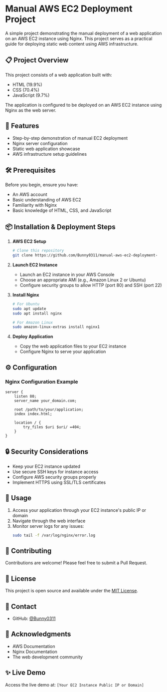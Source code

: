 # Manual AWS EC2 Deployment Project

A simple project demonstrating the manual deployment of a web application on an AWS EC2 instance using Nginx. This project serves as a practical guide for deploying static web content using AWS infrastructure.

## 📋 Project Overview

This project consists of a web application built with:
- HTML (19.9%)
- CSS (70.4%)
- JavaScript (9.7%)

The application is configured to be deployed on an AWS EC2 instance using Nginx as the web server.

## 🚀 Features

- Step-by-step demonstration of manual EC2 deployment
- Nginx server configuration
- Static web application showcase
- AWS infrastructure setup guidelines

## 🛠️ Prerequisites

Before you begin, ensure you have:
- An AWS account
- Basic understanding of AWS EC2
- Familiarity with Nginx
- Basic knowledge of HTML, CSS, and JavaScript

## 📦 Installation & Deployment Steps

1. **AWS EC2 Setup**
   ```bash
   # Clone this repository
   git clone https://github.com/Bunny0311/manual-aws-ec2-deployment-
   ```

2. **Launch EC2 Instance**
   - Launch an EC2 instance in your AWS Console
   - Choose an appropriate AMI (e.g., Amazon Linux 2 or Ubuntu)
   - Configure security groups to allow HTTP (port 80) and SSH (port 22)

3. **Install Nginx**
   ```bash
   # For Ubuntu
   sudo apt update
   sudo apt install nginx

   # For Amazon Linux
   sudo amazon-linux-extras install nginx1
   ```

4. **Deploy Application**
   - Copy the web application files to your EC2 instance
   - Configure Nginx to serve your application

## ⚙️ Configuration

### Nginx Configuration Example
```nginx
server {
    listen 80;
    server_name your_domain.com;

    root /path/to/your/application;
    index index.html;

    location / {
        try_files $uri $uri/ =404;
    }
}
```

## 🔒 Security Considerations

- Keep your EC2 instance updated
- Use secure SSH keys for instance access
- Configure AWS security groups properly
- Implement HTTPS using SSL/TLS certificates

## 🚦 Usage

1. Access your application through your EC2 instance's public IP or domain
2. Navigate through the web interface
3. Monitor server logs for any issues:
   ```bash
   sudo tail -f /var/log/nginx/error.log
   ```

## 👥 Contributing

Contributions are welcome! Please feel free to submit a Pull Request.

## 📝 License

This project is open source and available under the [MIT License](LICENSE).

## 📧 Contact

- GitHub: [@Bunny0311](https://github.com/Bunny0311)

## 🙏 Acknowledgments

- AWS Documentation
- Nginx Documentation
- The web development community

## ✨ Live Demo

Access the live demo at: `[Your EC2 Instance Public IP or Domain]`
